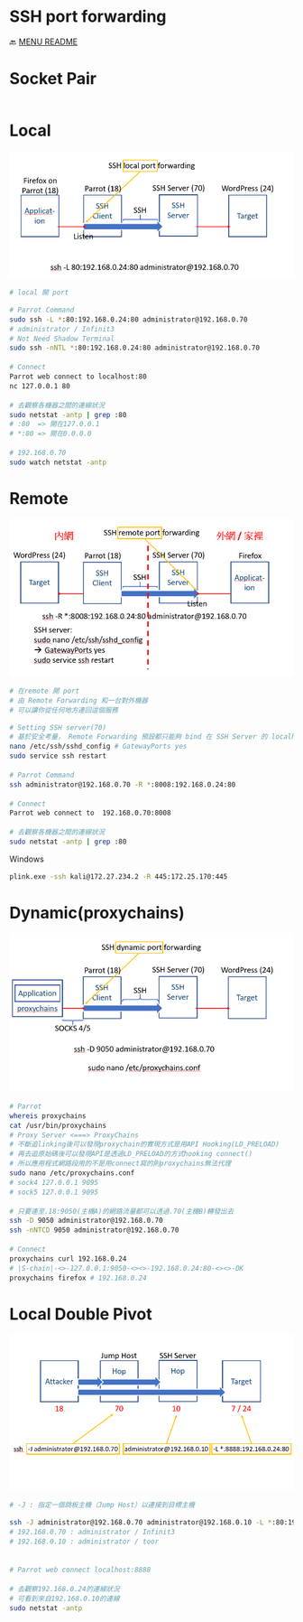 SSH port forwarding
===
🔙 [MENU README](./Pivot%20&%20Double%20Pivot.md)

# Socket Pair
```bash

```

# Local
![](./SSH%20local%20port%20forwarding.png)
```bash
# local 開 port
```
```bash
# Parrot Command
sudo ssh -L *:80:192.168.0.24:80 administrator@192.168.0.70
# administrator / Infinit3
# Not Need Shadow Terminal
sudo ssh -nNTL *:80:192.168.0.24:80 administrator@192.168.0.70

# Connect
Parrot web connect to localhost:80
nc 127.0.0.1 80

# 去觀察各機器之間的連線狀況
sudo netstat -antp | grep :80
# :80  => 開在127.0.0.1
# *:80 => 開在0.0.0.0

# 192.168.0.70
sudo watch netstat -antp
```

# Remote
![](./SSH%20remote%20port%20forwarding.png)
```bash
# 在remote 開 port
# 由 Remote Forwarding 和一台對外機器
# 可以讓你從任何地方連回這個服務
```
```bash
# Setting SSH server(70)
# 基於安全考量， Remote Forwarding 預設都只能夠 bind 在 SSH Server 的 localhost 上
nano /etc/ssh/sshd_config # GatewayPorts yes
sudo service ssh restart

# Parrot Command
ssh administrator@192.168.0.70 -R *:8008:192.168.0.24:80

# Connect
Parrot web connect to  192.168.0.70:8008

# 去觀察各機器之間的連線狀況
sudo netstat -antp | grep :80
```
Windows
```bash
plink.exe -ssh kali@172.27.234.2 -R 445:172.25.170:445
```

# Dynamic(proxychains)
![](./SSH%20dynamic%20port%20forwarding.png)
```bash
# Parrot
whereis proxychains
cat /usr/bin/proxychains
# Proxy Server <===> ProxyChains
# 不斷追linking後可以發現proxychain的實現方式是用API Hooking(LD_PRELOAD)
# 再去追原始碼後可以發現API是透過LD_PRELOAD的方式hooking connect()
# 所以應用程式網路段用的不是用connect寫的則proxychains無法代理
sudo nano /etc/proxychains.conf
# sock4 127.0.0.1 9095
# sock5 127.0.0.1 9095

# 只要連至.18:9050(主機A)的網路流量都可以透過.70(主機B)轉發出去
ssh -D 9050 administrator@192.168.0.70
ssh -nNTCD 9050 administrator@192.168.0.70

# Connect
proxychains curl 192.168.0.24
# |S-chain|-<>-127.0.0.1:9050-<><>-192.168.0.24:80-<><>-OK
proxychains firefox # 192.168.0.24
```


# Local Double Pivot
![](./SSH%20local%20Double%20Pivot.png)
```bash
# -J : 指定一個跳板主機（Jump Host）以連接到目標主機
```
```bash
ssh -J administrator@192.168.0.70 administrator@192.168.0.10 -L *:80:192.168.0.24:80
# 192.168.0.70 : administrator / Infinit3
# 192.168.0.10 : administrator / toor


# Parrot web connect localhost:8888

# 去觀察192.168.0.24的連線狀況
# 可看到來自192.168.0.10的連線
sudo netstat -antp
```